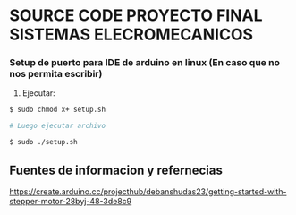 # SOURCE CODE PROYECTO FINAL SISTEMAS ELECROMECANICOS

### Setup de puerto para IDE de arduino en linux (En caso que no nos permita escribir)

1. Ejecutar:

``` bash 
$ sudo chmod x+ setup.sh

# Luego ejecutar archivo

$ sudo ./setup.sh

``` 

## Fuentes de informacion y refernecias
https://create.arduino.cc/projecthub/debanshudas23/getting-started-with-stepper-motor-28byj-48-3de8c9
